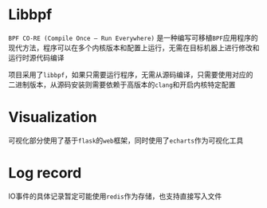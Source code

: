 # Libbpf
`BPF CO-RE (Compile Once – Run Everywhere)` 是一种编写可移植`BPF`应用程序的现代方法，程序可以在多个内核版本和配置上运行，无需在目标机器上进行修改和运行时源代码编译

项目采用了`libbpf`，如果只需要运行程序，无需从源码编译，只需要使用对应的二进制版本，从源码安装则需要依赖于高版本的`clang`和开启内核特定配置

# Visualization
可视化部分使用了基于`flask`的`web`框架，同时使用了`echarts`作为可视化工具

# Log record
IO事件的具体记录暂定可能使用`redis`作为存储，也支持直接写入文件
 




